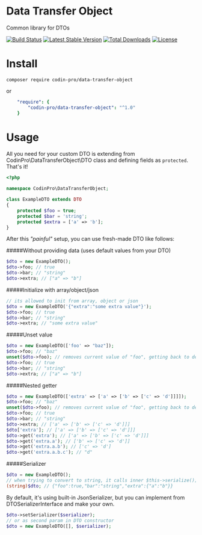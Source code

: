 Data Transfer Object
====================
Common library for DTOs

[![Build Status](https://travis-ci.org/CodinPro/data-transfer-object.svg?branch=master)](https://travis-ci.org/CodinPro/data-transfer-object)
[![Latest Stable Version](https://poser.pugx.org/codin-pro/data-transfer-object/version)](https://packagist.org/packages/codin-pro/data-transfer-object)
[![Total Downloads](https://poser.pugx.org/codin-pro/data-transfer-object/downloads)](https://packagist.org/packages/codin-pro/data-transfer-object)
[![License](https://poser.pugx.org/codin-pro/data-transfer-object/license)](https://packagist.org/packages/codin-pro/data-transfer-object)

Install
=======
`composer require codin-pro/data-transfer-object`

or

```yaml
    "require": {
        "codin-pro/data-transfer-object": "^1.0"
    }
```

Usage
=====
All you need for your custom DTO is extending from 
CodinPro\DataTransferObject\DTO class and
defining fields as `protected`. That's it!
```php
<?php

namespace CodinPro\DataTransferObject;

class ExampleDTO extends DTO
{
    protected $foo = true;
    protected $bar = 'string';
    protected $extra = ['a' => 'b'];
}
```

After this *"painful"* setup, you can use fresh-made DTO like follows:

#####Without providing data (uses default values from your DTO)
```php
$dto = new ExampleDTO();
$dto->foo; // true
$dto->bar; // "string"
$dto->extra; // ["a" => "b"]
```

#####Initialize with array/object/json
```php
// its allowed to init from array, object or json
$dto = new ExampleDTO('{"extra":"some extra value"}');
$dto->foo; // true
$dto->bar; // "string"
$dto->extra; // "some extra value"
```
#####Unset value
```php
$dto = new ExampleDTO(['foo' => "baz"]);
$dto->foo; // "baz"
unset($dto->foo); // removes current value of "foo", getting back to default value "true"
$dto->foo; // true
$dto->bar; // "string"
$dto->extra; // ["a" => "b"]
```

#####Nested getter
```php
$dto = new ExampleDTO(['extra' => ['a' => ['b' => ['c' => 'd']]]]);
$dto->foo; // "baz"
unset($dto->foo); // removes current value of "foo", getting back to default value "true"
$dto->foo; // true
$dto->bar; // "string"
$dto->extra; // ['a' => ['b' => ['c' => 'd']]]
$dto['extra']; // ['a' => ['b' => ['c' => 'd']]]
$dto->get('extra'); // ['a' => ['b' => ['c' => 'd']]]
$dto->get('extra.a'); // ['b' => ['c' => 'd']]
$dto->get('extra.a.b'); // ['c' => 'd']
$dto->get('extra.a.b.c'); // "d"
```

#####Serializer
```php
$dto = new ExampleDTO();
// when trying to convert to string, it calls inner $this->serialize();
(string)$dto; // {"foo":true,"bar":"string","extra":{"a":"b"}}
```
By default, it's using built-in JsonSerializer, 
but you can implement from DTOSerializerInterface and make your own.
```php
$dto->setSerializer($serializer);
// or as second param in DTO constructor
$dto = new ExampleDTO([], $serializer);
```
